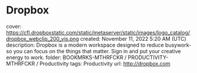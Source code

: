 # Dropbox

cover: https://cfl.dropboxstatic.com/static/metaserver/static/images/logo_catalog/dropbox_webclip_200_vis.png
created: November 11, 2022 5:20 AM (UTC)
description: Dropbox is a modern workspace designed to reduce busywork-so you can focus on the things that matter. Sign in and put your creative energy to work.
folder: BOOKMRKS-MTHRFCKR / PRODUCTIVITY-MTHRFCKR / Productivity
tags: Productivity
url: http://dropbox.com